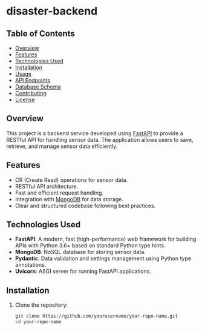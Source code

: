 # disaster-backend

## Table of Contents
- [Overview](#overview)
- [Features](#features)
- [Technologies Used](#technologies-used)
- [Installation](#installation)
- [Usage](#usage)
- [API Endpoints](#api-endpoints)
- [Database Schema](#database-schema)
- [Contributing](#contributing)
- [License](#license)

## Overview
This project is a backend service developed using [FastAPI](https://fastapi.tiangolo.com/) to provide a RESTful API for handling sensor data. The application allows users to save, retrieve, and manage sensor data efficiently.

## Features
- CR (Create Read) operations for sensor data.
- RESTful API architecture.
- Fast and efficient request handling.
- Integration with [MongoDB](https://www.mongodb.com/) for data storage.
- Clear and structured codebase following best practices.

## Technologies Used
- **FastAPI**: A modern, fast (high-performance) web framework for building APIs with Python 3.6+ based on standard Python type hints.
- **MongoDB**: NoSQL database for storing sensor data.
- **Pydantic**: Data validation and settings management using Python type annotations.
- **Uvicorn**: ASGI server for running FastAPI applications.

## Installation
1. Clone the repository:
   ```bash
   git clone https://github.com/yourusername/your-repo-name.git
   cd your-repo-name
